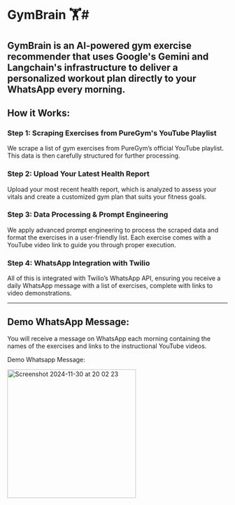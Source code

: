 # GymBrain 🏋️#

GymBrain is an AI-powered gym exercise recommender that uses Google's Gemini and Langchain's infrastructure to deliver a personalized workout plan directly to your WhatsApp every morning.
---

## How it Works:

### Step 1: Scraping Exercises from PureGym's YouTube Playlist
We scrape a list of gym exercises from PureGym’s official YouTube playlist. This data is then carefully structured for further processing.

### Step 2: Upload Your Latest Health Report
Upload your most recent health report, which is analyzed to assess your vitals and create a customized gym plan that suits your fitness goals.

### Step 3: Data Processing & Prompt Engineering
We apply advanced prompt engineering to process the scraped data and format the exercises in a user-friendly list. Each exercise comes with a YouTube video link to guide you through proper execution.

### Step 4: WhatsApp Integration with Twilio
All of this is integrated with Twilio’s WhatsApp API, ensuring you receive a daily WhatsApp message with a list of exercises, complete with links to video demonstrations.

---

## Demo WhatsApp Message:
You will receive a message on WhatsApp each morning containing the names of the exercises and links to the instructional YouTube videos.

Demo Whatsapp Message:

<img width="294" alt="Screenshot 2024-11-30 at 20 02 23" src="https://github.com/user-attachments/assets/85a9f17c-2b4e-47ba-94a9-ad62633954d5">

